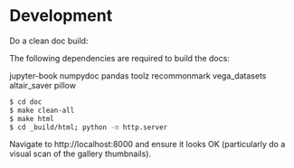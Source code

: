 # Development

Do a clean doc build:

The following dependencies are required to build the docs:

jupyter-book
numpydoc
pandas
toolz
recommonmark
vega_datasets
altair_saver
pillow

```bash
$ cd doc
$ make clean-all
$ make html
$ cd _build/html; python -m http.server
```

Navigate to http://localhost:8000 and ensure it looks OK (particularly
do a visual scan of the gallery thumbnails).

